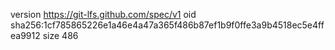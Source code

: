 version https://git-lfs.github.com/spec/v1
oid sha256:1cf785865226e1a46e4a47a365f486b87ef1b9f0ffe3a9b4518ec5e4ffea9912
size 486
